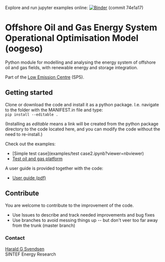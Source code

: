 Explore and run jupyter examples online:
[![Binder](https://notebooks.gesis.org/binder/badge_logo.svg)](https://notebooks.gesis.org/binder/v2/git/https%3A%2F%2Fbitbucket.org%2Fharald_g_svendsen%2Foogeso/74e1a171a29a357da82275973da1aac65b094e74?filepath=examples)
(commit 74e1a17)

# Offshore Oil and Gas Energy System Operational Optimisation Model (oogeso)

Python module for modelling and analysing the energy system of offshore oil and gas fields, with renewable energy and storage integration.

Part of the [Low Emission Centre](https://www.sintef.no/en/projects/lowemission-research-centre/) (SP5).

## Getting started

Clone or download the code and install it as a python package. I.e. navigate to the folder with the MANIFEST.in file and type:  
`pip install --editable .`

(Installing as _editable_ means a link will be created from the python package directory to the code located here, and you can modify the code without the
need to re-install.)

Check out the examples:

* [Simple test case](examples/test case2.ipynb?viewer=nbviewer)
* [Test oil and gas platform](examples/TestPlatform.ipynb?viewer=nbviewer)

A user guide is provided together with  the code:

* [User guide (pdf)](../../raw/master/doc/oogeso_manual.pdf)

## Contribute
You are welcome to contribute to the improvement of the code.

* Use Issues to describe and track needed improvements and bug fixes
* Use branches to avoid messing things up -- but don't veer too far away from the trunk (master branch)

### Contact

[Harald G Svendsen](https://www.sintef.no/en/all-employees/employee/?empid=3414)  
SINTEF Energy Research
